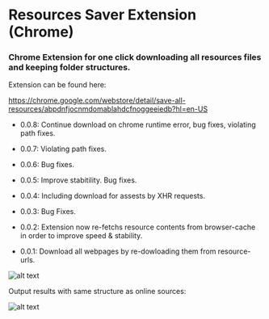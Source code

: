 # Resources Saver Extension (Chrome)

### Chrome Extension for one click downloading all resources files and keeping folder structures.

Extension can be found here:


https://chrome.google.com/webstore/detail/save-all-resources/abpdnfjocnmdomablahdcfnoggeeiedb?hl=en-US

- 0.0.8: Continue download on chrome runtime error, bug fixes, violating path fixes.

- 0.0.7: Violating path fixes.

- 0.0.6: Bug fixes.

- 0.0.5: Improve stabitility. Bug fixes.

- 0.0.4: Including download for assests by XHR requests.

- 0.0.3: Bug Fixes.

- 0.0.2: Extension now re-fetchs resource contents from browser-cache in order to improve speed & stability.

- 0.0.1: Download all webpages by re-dowloading them from resource-urls.

![alt text](https://github.com/up209d/ResourcesSaverExt/blob/master/screenshot.png?raw=true)

Output results with same structure as online sources:

![alt text](https://github.com/up209d/ResourcesSaverExt/blob/master/screenshot2.png?raw=true)
